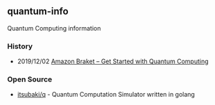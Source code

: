 ## quantum-info
Quantum Computing information



### History
- 2019/12/02 [Amazon Braket – Get Started with Quantum Computing](https://aws.amazon.com/ko/blogs/aws/amazon-braket-get-started-with-quantum-computing/)


### Open Source
- [itsubaki/q](https://github.com/itsubaki/q) - Quantum Computation Simulator written in golang
